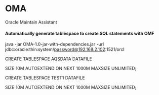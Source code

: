 # OMA
Oracle Maintain Assistant

#### Automatically generate tablespace to create SQL statements with OMF
java -jar OMA-1.0-jar-with-dependencies.jar -url jdbc:oracle:thin:system/password@192.168.2.102:1521/orcl

CREATE TABLESPACE AQSDATA DATAFILE

SIZE 10M AUTOEXTEND ON NEXT 1000M MAXSIZE UNLIMITED;

CREATE TABLESPACE TEST1 DATAFILE

SIZE 10M AUTOEXTEND ON NEXT 1000M MAXSIZE UNLIMITED;

